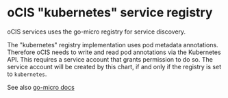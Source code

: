 # oCIS "kubernetes" service registry

oCIS services uses the go-micro registry for service discovery.

The "kubernetes" registry implementation uses pod metadata annotations. Therefore oCIS needs to write and read pod annotations via the Kubernetes API. This requires a service account that grants permission to do so. The service account will be created by this chart, if and only if the registry is set to `kubernetes`.

See also [go-micro docs](https://github.com/asim/go-micro/blob/master/plugins/registry/kubernetes/README.md)
